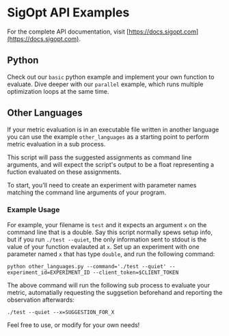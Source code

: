# SigOpt API Examples
For the complete API documentation, visit [https://docs.sigopt.com](https://docs.sigopt.com).
## Python
Check out our `basic` python example and implement your own function to evaluate. Dive deeper with our `parallel` example, which runs multiple optimization loops at the same time.
## Other Languages
If your metric evaluation is in an executable file written in another language you can use the example `other_languages` as a starting point to perform metric evaluation in a sub process.

This script will pass the suggested assignments as command line arguments, and will expect the script's output to be a float representing a fuction evaluated on these assignments.

To start, you'll need to create an experiment with parameter names matching the command line arguments of your program.

### Example Usage

For example, your filename is `test` and it expects an argument `x` on the command line that is a double. Say this script normally spews setup info, but if you run `./test --quiet`, the only information sent to stdout is the value of your function evalauted at `x`. Set up an experiment with one parameter named `x` that has type `double`, and run the following command:
```
python other_languages.py --command='./test --quiet' --experiment_id=EXPERIMENT_ID --client_token=$CLIENT_TOKEN
```
The above command will run the following sub process to evaluate your metric, automatially requesting the suggsetion beforehand and reporting the observation afterwards:
```
./test --quiet --x=SUGGESTION_FOR_X
```

Feel free to use, or modify for your own needs!



